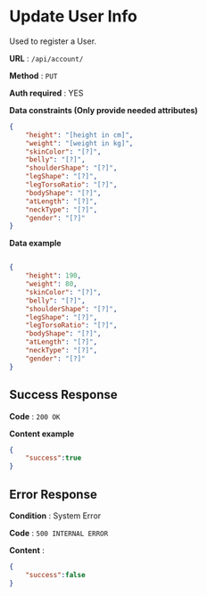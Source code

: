 # Update User Info

Used to register a User.

**URL** : `/api/account/`

**Method** : `PUT`

**Auth required** : YES

**Data constraints (Only provide needed attributes)**

```json
{
    "height": "[height in cm]",
    "weight": "[weight in kg]",
    "skinColor": "[?]",
    "belly": "[?]",
    "shoulderShape": "[?]",
    "legShape": "[?]",
    "legTorsoRatio": "[?]",
    "bodyShape": "[?]",
    "atLength": "[?]",
    "neckType": "[?]",
    "gender": "[?]"
}
```

**Data example**

```json

{
    "height": 190,
    "weight": 80,
    "skinColor": "[?]",
    "belly": "[?]",
    "shoulderShape": "[?]",
    "legShape": "[?]",
    "legTorsoRatio": "[?]",
    "bodyShape": "[?]",
    "atLength": "[?]",
    "neckType": "[?]",
    "gender": "[?]"
}
```

## Success Response

**Code** : `200 OK`

**Content example**

```json
{
    "success":true
}
```

## Error Response

**Condition** : System Error

**Code** : `500 INTERNAL ERROR`

**Content** :

```json
{
    "success":false
}
```